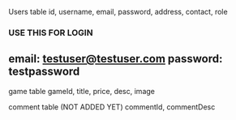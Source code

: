 Users table
id, username, email, password, address, contact, role

### USE THIS FOR LOGIN ###
email: testuser@testuser.com
password: testpassword
-----------------------------

game table
gameId, title, price, desc, image

comment table (NOT ADDED YET)
commentId, commentDesc
